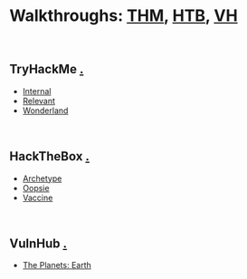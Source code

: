 # Walkthroughs: [THM](#tryhackme-), [HTB](#hackthebox-), [VH](#vulnhub-)

<br>

## TryHackMe [.](https://tryhackme.com/)
- [Internal](./tryhackme/internal/report.md)
- [Relevant](./tryhackme/relevant/report.md)
- [Wonderland](./tryhackme/wonderland/notes.md)

<br>

## HackTheBox [.](https://www.hackthebox.com/)
- [Archetype](./hackthebox/archetype/notes.md)
- [Oopsie](./hackthebox/oopsie/notes.md)
- [Vaccine](./hackthebox/vaccine/notes.md)

<br>

## VulnHub [.](https://www.vulnhub.com/)
- [The Planets: Earth](./vulnhub/earth/REPORT.md)
